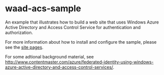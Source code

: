 waad-acs-sample
===============

An example that illustrates how to build a web site that uses Windows Azure Active Directory and 
Access Control Service for authentication and authorization.

For more information about how to install and configure the sample, please see the [site pages](http://dominicbetts.github.io/waad-acs-sample/index.html).

For some adtional background material, see <http://www.contentmaster.com/azure/federated-identity-using-windows-azure-active-directory-and-access-control-services/>.

